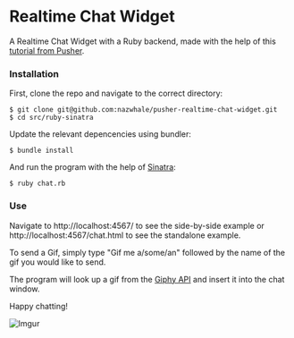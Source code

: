 # Realtime Chat Widget

A Realtime Chat Widget with a Ruby backend, made with the help of this [tutorial from Pusher](http://pusher.com/tutorials/realtime_chat_widget).

### Installation

First, clone the repo and navigate to the correct directory:

```
$ git clone git@github.com:nazwhale/pusher-realtime-chat-widget.git
$ cd src/ruby-sinatra
```
Update the relevant depencencies using bundler:
```
$ bundle install
```
And run the program with the help of [Sinatra](http://www.sinatrarb.com/):
```
$ ruby chat.rb
```

### Use

Navigate to http://localhost:4567/ to see the side-by-side example or http://localhost:4567/chat.html to see the standalone example.

To send a Gif, simply type "Gif me a/some/an" followed by the name of the gif you would like to send.

The program will look up a gif from the [Giphy API](https://developers.giphy.com/) and insert it into the chat window.

Happy chatting!

![Imgur](https://i.imgur.com/tBD3gBK.png)
